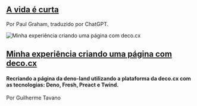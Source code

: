 ## [A vida é curta](/blog/pg-vb-pt-br.md)

Por Paul Graham, traduzido por ChatGPT.



![Minha experiência criando uma página com deco.cx](https://tavanoblog.com.br/_next/image?url=https%3A%2F%2Fimages.prismic.io%2Ftavanoblog%2Fe9e653f9-966a-4faa-a206-63a85f82f5f5_deco-cx-deno-land.jpg%3Fauto%3Dcompress%2Cformat&w=3840&q=75)

## [Minha experiência criando uma página com deco.cx](/blog/criando-uma-pagina-com-decocx.md)

#### Recriando a página da deno-land utilizando a plataforma da deco.cx com as tecnologias: Deno, Fresh, Preact e Twind.

Por Guilherme Tavano
